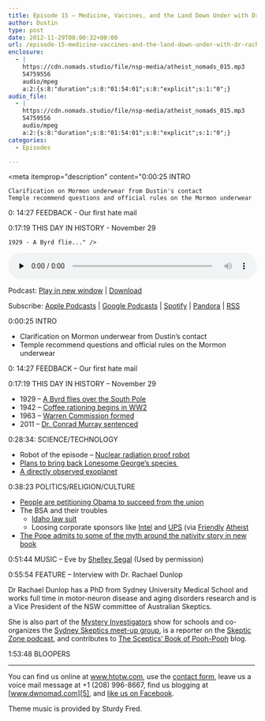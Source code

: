 ```yaml
---
title: Episode 15 – Medicine, Vaccines, and the Land Down Under with Dr. Rachael Dunlop
author: Dustin
type: post
date: 2012-11-29T08:00:32+00:00
url: /episode-15-medicine-vaccines-and-the-land-down-under-with-dr-rachael-dunlop/
enclosure:
  - |
    https://cdn.nomads.studio/file/nsp-media/atheist_nomads_015.mp3
    54759556
    audio/mpeg
    a:2:{s:8:"duration";s:8:"01:54:01";s:8:"explicit";s:1:"0";}
audio_file:
  - |
    https://cdn.nomads.studio/file/nsp-media/atheist_nomads_015.mp3
    54759556
    audio/mpeg
    a:2:{s:8:"duration";s:8:"01:54:01";s:8:"explicit";s:1:"0";}
categories:
  - Episodes

---
```

<div itemscope itemtype="http://schema.org/AudioObject">
  <meta itemprop="name" content="Episode 15 – Medicine, Vaccines, and the Land Down Under with Dr. Rachael Dunlop" />
  
  <meta itemprop="uploadDate" content="2012-11-29T01:00:32-07:00" />
  
  <meta itemprop="encodingFormat" content="audio/mpeg" />
  
  <meta itemprop="duration" content="PT1H54M01S" />
  
  <meta itemprop="description" content="0:00:25 INTRO

 	Clarification on Mormon underwear from Dustin's contact
 	Temple recommend questions and official rules on the Mormon underwear

0: 14:27 FEEDBACK - Our first hate mail

0:17:19 THIS DAY IN HISTORY - November 29

 	1929 - A Byrd flie..." />
  
  <meta itemprop="contentUrl" content="https://dts.podtrac.com/redirect.mp3/cdn.nomads.studio/file/nsp-media/atheist_nomads_015.mp3" />
  
  <meta itemprop="contentSize" content="52.2" />
  </p> 
  
  <div class="powerpress_player" id="powerpress_player_8270">
    <audio class="wp-audio-shortcode" id="audio-5223-14" preload="none" style="width: 100%;" controls="controls"><source type="audio/mpeg" src="https://dts.podtrac.com/redirect.mp3/cdn.nomads.studio/file/nsp-media/atheist_nomads_015.mp3?_=14" /><a href="https://dts.podtrac.com/redirect.mp3/cdn.nomads.studio/file/nsp-media/atheist_nomads_015.mp3">https://dts.podtrac.com/redirect.mp3/cdn.nomads.studio/file/nsp-media/atheist_nomads_015.mp3</a></audio>
  </div>
</div>

<p class="powerpress_links powerpress_links_mp3">
  Podcast: <a href="https://dts.podtrac.com/redirect.mp3/cdn.nomads.studio/file/nsp-media/atheist_nomads_015.mp3" class="powerpress_link_pinw" target="_blank" title="Play in new window" onclick="return powerpress_pinw('https://htotw.com/?powerpress_pinw=5223-podcast');" rel="nofollow">Play in new window</a> | <a href="https://dts.podtrac.com/redirect.mp3/cdn.nomads.studio/file/nsp-media/atheist_nomads_015.mp3" class="powerpress_link_d" title="Download" rel="nofollow" download="atheist_nomads_015.mp3">Download</a>
</p>

<p class="powerpress_links powerpress_subscribe_links">
  Subscribe: <a href="https://podcasts.apple.com/us/podcast/humanists-take-on-the-world/id530050098?mt=2&ls=1" class="powerpress_link_subscribe powerpress_link_subscribe_itunes" target="_blank" title="Subscribe on Apple Podcasts" rel="nofollow">Apple Podcasts</a> | <a href="https://www.google.com/podcasts?feed=aHR0cDovL2F0aGVpc3Rub21hZHMubGlic3luLmNvbS9yc3M%3D" class="powerpress_link_subscribe powerpress_link_subscribe_googleplay" target="_blank" title="Subscribe on Google Podcasts" rel="nofollow">Google Podcasts</a> | <a href="https://open.spotify.com/show/3LzK2xZGike6Tc1GEMtMbr?si=LieN9SNuTpq96smuaUsH8A" class="powerpress_link_subscribe powerpress_link_subscribe_spotify" target="_blank" title="Subscribe on Spotify" rel="nofollow">Spotify</a> | <a href="https://www.pandora.com/podcast/atheist-nomads/PC:10122?corr=62071012&part=ug" class="powerpress_link_subscribe powerpress_link_subscribe_pandora" target="_blank" title="Subscribe on Pandora" rel="nofollow">Pandora</a> | <a href="https://htotw.com/feed/podcast/" class="powerpress_link_subscribe powerpress_link_subscribe_rss" target="_blank" title="Subscribe via RSS" rel="nofollow">RSS</a>
</p>

0:00:25 INTRO

  * Clarification on Mormon underwear from Dustin&#8217;s contact
  * Temple recommend questions and official rules on the Mormon underwear

0: 14:27 FEEDBACK &#8211; Our first hate mail

0:17:19 THIS DAY IN HISTORY &#8211; November 29

  * 1929 &#8211; <a href="http://www.history.com/this-day-in-history/byrd-flies-over-south-pole" target="_blank" rel="noopener">A Byrd flies over the South Pole</a>
  * 1942 &#8211; <a href="http://www.history.com/this-day-in-history/coffee-rationing-begins&quot;" target="_blank" rel="noopener">Coffee rationing begins in WW2</a>
  * 1963 &#8211; <a href="http://www.history.com/this-day-in-history/johnson-establishes-warren-commission" target="_blank" rel="noopener">Warren Commission formed</a>
  * 2011 &#8211; <a href="http://www.history.com/this-day-in-history/dr-conrad-murray-receives-four-year-sentence-in-michael-jacksons-death" target="_blank" rel="noopener">Dr. Conrad Murray sentenced</a>

0:28:34: SCIENCE/TECHNOLOGY

  * Robot of the episode &#8211; <a href="http://news.cnet.com/8301-17938_105-57553524-1/toshiba-nuclear-robot-cant-make-it-through-demo/" target="_blank" rel="noopener">Nuclear radiation proof robot</a>
  * [Plans to bring back Lonesome George&#8217;s species ][1]
  * <a href="http://www.space.com/18522-super-jupiter-alien-planet-photo.html" target="_blank" rel="noopener">A directly observed exoplanet</a>

0:38:23 POLITICS/RELIGION/CULTURE

  * <a href="http://www.patheos.com/blogs/friendlyatheist/2012/11/13/we-the-people-in-order-to-secede-from-the-union/" target="_blank" rel="noopener">People are petitioning Obama to succeed from the union</a>
  * The BSA and their troubles 
      * <a href="http://www.idahostatesman.com/2012/11/25/2358686/scout-sex-abuse-lawsuit-settled.html" target="_blank" rel="noopener">Idaho law suit</a>
      * Loosing corporate sponsors like <a href="http://www.oregonlive.com/silicon-forest/index.ssf/2012/11/intel_will_end_support_for_ore.html" target="_blank" rel="noopener">Intel</a> and <a href="http://www.bizjournals.com/atlanta/news/2012/11/12/ups-cuts-funding-to-boy-scouts-over.html?ana=fbk" target="_blank" rel="noopener">UPS</a> (via <a href="http://www.patheos.com/blogs/friendlyatheist/2012/11/11/intel-if-the-boy-scouts-continue-to-discriminate-we-wont-give-them-any-money/" target="_blank" rel="noopener">Friendly</a> <a href="http://www.patheos.com/blogs/friendlyatheist/2012/11/13/ups-joins-intel-in-boycotting-the-boy-scouts/" target="_blank" rel="noopener">Atheist</a>
  * <a href="http://www.telegraph.co.uk/news/religion/the-pope/9693576/Jesus-was-born-years-earlier-than-thought-claims-Pope.html" target="_blank" rel="noopener">The Pope admits to some of the myth around the nativity story in new book</a>

0:51:44 MUSIC &#8211; Eve by <a href="http://www.shelleysegal.com/" target="_blank" rel="noopener">Shelley Segal</a> (Used by permission)

0:55:54 FEATURE &#8211; Interview with Dr. Rachael Dunlop

Dr Rachael Dunlop has a PhD from Sydney University Medical School and works full time in motor-neuron disease and aging disorders research and is a Vice President of the NSW committee of Australian Skeptics.

She is also part of the [Mystery Investigators][2] show for schools and co-organizes the [Sydney Skeptics meet-up group][3], is a reporter on the <a href="http://www.skepticzone.tv/" target="_blank" rel="noopener">Skeptic Zone podcast</a>, and contributes to [The Sceptics&#8217; Book of Pooh-Pooh][4] blog.

1:53:48 BLOOPERS

<hr width="500" />

You can find us online at <a href="https://www.htotw.com" target="_blank" rel="noopener">www.htotw.com</a>, use the [contact form](https://htotw.com/contact), leave us a voice mail message at +1 (208) 996-8667, find us blogging at [www.dwnomad.com][5], and <a href="https://htotw.com/facebook" target="_blank" rel="noopener">like us on Facebook</a>.

Theme music is provided by Sturdy Fred.

 [1]: http://www.scientificamerican.com/article.cfm?id=galapagos-extinct-tortoise-species
 [2]: http://www.mysteryinvestigators.com/
 [3]: http://www.meetup.com/AustSkeptics/
 [4]: http://scepticsbook.com/
 [5]: http://www.dwnomad.com